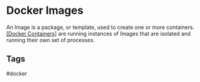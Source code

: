 # Docker Images

An Image is a package, or template, used to create one or more containers. [\[Docker Containers\]](../202204302232) are running instances of Images that are isolated and running their own set of processes.


## Tags
#docker
